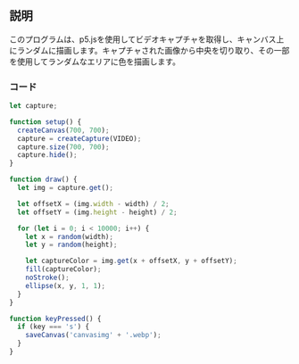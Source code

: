 
## 説明

このプログラムは、p5.jsを使用してビデオキャプチャを取得し、キャンバス上にランダムに描画します。キャプチャされた画像から中央を切り取り、その一部を使用してランダムなエリアに色を描画します。

### コード

```javascript
let capture;

function setup() {
  createCanvas(700, 700);
  capture = createCapture(VIDEO);
  capture.size(700, 700);
  capture.hide();
}

function draw() {
  let img = capture.get();

  let offsetX = (img.width - width) / 2;
  let offsetY = (img.height - height) / 2;

  for (let i = 0; i < 10000; i++) {
    let x = random(width);
    let y = random(height);

    let captureColor = img.get(x + offsetX, y + offsetY);
    fill(captureColor);
    noStroke();
    ellipse(x, y, 1, 1);
  }
}

function keyPressed() {
  if (key === 's') {
    saveCanvas('canvasimg' + '.webp');
  }
}
```

